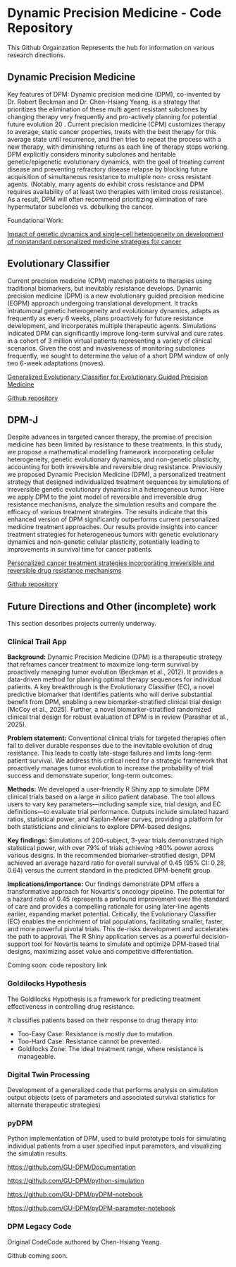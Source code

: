 # Dynamic Precision Medicine - Code Repository
This Github Orgainzation Represents the hub for information on various research directions. 

## Dynamic Precision Medicine
Key features of DPM: Dynamic precision medicine (DPM), co-invented
by Dr. Robert Beckman and Dr. Chen-Hsiang Yeang, is a strategy that
prioritizes the elimination of these multi agent resistant subclones by
changing therapy very frequently and pro-actively planning for potential
future evolution 20 . Current precision medicine (CPM) customizes
therapy to average, static cancer properties, treats with the best
therapy for this average state until recurrence, and then tries to repeat
the process with a new therapy, with diminishing returns as each line of
therapy stops working. DPM explicitly considers minority subclones and
heritable genetic/epigenetic evolutionary dynamics, with the goal of
treating current disease and preventing refractory disease relapse by
blocking future acquisition of simultaneous resistance to multiple non-
cross resistant agents. (Notably, many agents do exhibit cross
resistance and DPM requires availability of at least two therapies with
limited cross resistance). As a result, DPM will often recommend
prioritizing elimination of rare hypermutator subclones vs. debulking the cancer.

Foundational Work: 

[Impact of genetic dynamics and single-cell heterogeneity on development of nonstandard personalized medicine strategies for cancer](https://www.pnas.org/doi/10.1073/pnas.1203559109)

## Evolutionary Classifier
Current precision medicine (CPM) matches patients to therapies using traditional biomarkers, but inevitably resistance develops. Dynamic precision medicine (DPM) is a new evolutionary guided precision medicine (EGPM) approach undergoing translational development. It tracks intratumoral genetic heterogeneity and evolutionary dynamics, adapts as frequently as every 6 weeks, plans proactively for future resistance development, and incorporates multiple therapeutic agents. Simulations indicated DPM can significantly improve long-term survival and cure rates in a cohort of 3 million virtual patients representing a variety of clinical scenarios. Given the cost and invasiveness of monitoring subclones frequently, we sought to determine the value of a short DPM window of only two 6-week adaptations (moves).

[Generalized Evolutionary Classifier for Evolutionary Guided Precision Medicine](https://ascopubs.org/doi/10.1200/PO.23.00714)

[Github repository](https://github.com/GU-DPM/EvolutionaryClassifier)

## DPM-J
Despite advances in targeted cancer therapy, the promise of precision medicine has been limited by resistance to these treatments. In this study, we propose a mathematical modelling framework incorporating cellular heterogeneity, genetic evolutionary dynamics, and non-genetic plasticity, accounting for both irreversible and reversible drug resistance. Previously we proposed Dynamic Precision Medicine (DPM), a personalized treatment strategy that designed individualized treatment sequences by simulations of irreversible genetic evolutionary dynamics in a heterogeneous tumor. Here we apply DPM to the joint model of reversible and irreversible drug resistance mechanisms, analyze the simulation results and compare the efficacy of various treatment strategies. The results indicate that this enhanced version of DPM significantly outperforms current personalized medicine treatment approaches. Our results provide insights into cancer treatment strategies for heterogeneous tumors with genetic evolutionary dynamics and non-genetic cellular plasticity, potentially leading to improvements in survival time for cancer patients.

[Personalized cancer treatment strategies incorporating irreversible and reversible drug resistance mechanisms](https://www.nature.com/articles/s41540-025-00547-5)

[Github repository](https://github.com/GU-DPM/DPM-J)


## Future Directions and Other (incomplete) work
This section describes projects currenly underway.

### Clinical Trail App
**Background:**
Dynamic Precision Medicine (DPM) is a therapeutic strategy that reframes cancer
treatment to maximize long-term survival by proactively managing tumor evolution
(Beckman et al., 2012). It provides a data-driven method for planning optimal therapy
sequences for individual patients. A key breakthrough is the Evolutionary Classifier
(EC), a novel predictive biomarker that identifies patients who will derive substantial
benefit from DPM, enabling a new biomarker-stratified clinical trial design (McCoy et al.,
2025). Further, a novel biomarker-stratified randomized clinical trial design for robust
evaluation of DPM is in review (Parashar et al., 2025).

**Problem statement:**
Conventional clinical trials for targeted therapies often fail to deliver durable responses
due to the inevitable evolution of drug resistance. This leads to costly late-stage failures
and limits long-term patient survival. We address this critical need for a strategic
framework that proactively manages tumor evolution to increase the probability of trial
success and demonstrate superior, long-term outcomes.

**Methods:**
We developed a user-friendly R Shiny app to simulate DPM clinical trials based on a
large in silico patient database. The tool allows users to vary key parameters—including
sample size, trial design, and EC definitions—to evaluate trial performance. Outputs
include simulated hazard ratios, statistical power, and Kaplan-Meier curves, providing a
platform for both statisticians and clinicians to explore DPM-based designs.

**Key findings:**
Simulations of 200-subject, 3-year trials demonstrated high statistical power, with over
79% of trials achieving >80% power across various designs. In the recommended
biomarker-stratified design, DPM achieved an average hazard ratio for overall survival
of 0.45 (95% CI: 0.28, 0.64) versus the current standard in the predicted DPM-benefit
group.

**Implications/importance:**
Our findings demonstrate DPM offers a transformative approach for Novartis's oncology
pipeline. The potential for a hazard ratio of 0.45 represents a profound improvement
over the standard of care and provides a compelling rationale for using later-line agents
earlier, expanding market potential. Critically, the Evolutionary Classifier (EC) enables
the enrichment of trial populations, facilitating smaller, faster, and more powerful pivotal
trials. This de-risks development and accelerates the path to approval. The R Shiny
application serves as a powerful decision-support tool for Novartis teams to simulate
and optimize DPM-based trial designs, maximizing asset value and competitive
differentiation.

Coming soon: code repository link

### Goldilocks Hypothesis
The Goldilocks Hypothesis is a framework for predicting treatment
effectiveness in controlling drug resistance.

It classifies patients based on their response to drug therapy into:

* Too-Easy Case: Resistance is mostly due to mutation.
* Too-Hard Case: Resistance cannot be prevented.
* Goldilocks Zone: The ideal treatment range, where resistance is
manageable.


### Digital Twin Processing
Development of a generalized code that performs analysis on simulation output objects (sets of parameters and associated survival statistics for alternate therapeutic strategies)

### pyDPM
Python implementation of DPM, used to build prototype tools for simulating individual patients from a user specified input parameters, and visualizing the simulatin results.

https://github.com/GU-DPM/Documentation

https://github.com/GU-DPM/python-simulation

https://github.com/GU-DPM/pyDPM-notebook

https://github.com/GU-DPM/pyDPM-parameter-notebook



### DPM Legacy Code
Original CodeCode authored by Chen-Hsiang Yeang.

Github coming soon.


